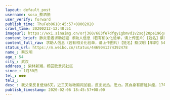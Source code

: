 ```yaml
---
layout: default_post
username: soso_蔡洒脱
user_verify: forward
publish_time: ThuFeb0618:45:57+08002020
crawl_time: 20200212-12:40:51
imageurl: https://wx1.sinaimg.cn/orj360/683fe7dfgy1gbmvd1v2sqj20pe196grf.jpg,https://wx2.sinaimg.cn/orj360/683fe7dfgy1gbmvd2bs95j21e90sa16t.jpg,https://wx4.sinaimg.cn/orj360/683fe7dfgy1gbmvd0ifmkj22c0340npd.jpg
content_brief: 肺炎患者求助超话 求助人信息（若有相关化验单，请上传图片）【姓名】蔡汉明【年龄】54【所在城市】武汉【所在小区、社区】柴林新湘，杨园欧景苑社区【患病时间】1月30日【联系方式】●●●【病情描述】我父亲反复低烧6天，近三天咳嗽胸闷加剧，反复发热，乏力。其自身有肝脏肿瘤，17 ...全文
content_full_raw: 求助人信息（若有相关化验单，请上传图片）【姓名】蔡汉明【年龄】54【所在城市】武汉【所在小区、社区】柴林新湘，杨园欧景苑社区【患病时间】1月30日【联系方式】●●●【病情描述】我父亲反复低烧6天，近三天咳嗽胸闷加剧，反复发热，乏力。其自身有肝脏肿瘤，17年手术后每半年做一次介入治疗，每三个月需要去住院复查，并且需要长期服药，且肺部本来就有节结。现在我和我爸妈一起在家居家隔离。情况已报社区，但需要排队等待社区通知才能住院。此病情发展迅速，希望尽快得到救助住院治疗。@平安武汉@长江日报@人民网
status_url: https://m.weibo.cn/status/4469041374392478
name_: 蔡汉明
age_: 54
city_: 武汉
address_: 柴林新湘，杨园欧景苑社区
since_: 1月30日
tel_: ●●●
tel2_: 
desc_: 我父亲反复低烧6天，近三天咳嗽胸闷加剧，反复发热，乏力。其自身有肝脏肿瘤，17年手术后每半年做一次介入治疗，每三个月需要去住院复查，并且需要长期服药，且肺部本来就有节结。现在我和我爸妈一起在家居家隔离。情况已报社区，但需要排队等待社区通知才能住院。此病情发展迅速，希望尽快得到救助住院治疗。@平安武汉@长江日报@人民网
publish_timestamp: 2020-02-06 18:45:57+08:00
---
```

